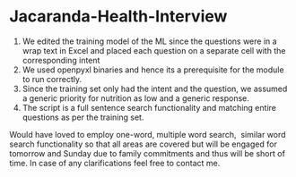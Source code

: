# Jacaranda-Health-Interview
1) We edited the training model of the ML since the questions were in a wrap text in Excel and placed each question on a separate cell with the corresponding intent
2) We used openpyxl binaries and hence its a prerequisite for the module to run correctly.
3) Since the training set only had the intent and the question, we assumed a generic priority for nutrition as low and a generic response.
4) The script is a full sentence search functionality and matching entire questions as per the training set. 

Would have loved to employ one-word, multiple word search,  similar word search functionality so that all areas are covered but will be engaged for tomorrow and Sunday due to family commitments and thus will be short of time.
In case of any clarifications feel free to contact me.
